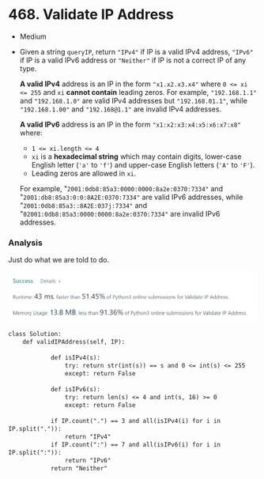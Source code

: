 # 468. Validate IP Address

* Medium
*   Given a string `queryIP`, return `"IPv4"` if IP is a valid IPv4 address, `"IPv6"` if IP is a valid IPv6 address or `"Neither"` if IP is not a correct IP of any type.

    **A valid IPv4** address is an IP in the form `"x1.x2.x3.x4"` where `0 <= xi <= 255` and `xi` **cannot contain** leading zeros. For example, `"192.168.1.1"` and `"192.168.1.0"` are valid IPv4 addresses but `"192.168.01.1"`, while `"192.168.1.00"` and `"192.168@1.1"` are invalid IPv4 addresses.

    **A valid IPv6** address is an IP in the form `"x1:x2:x3:x4:x5:x6:x7:x8"` where:

    * `1 <= xi.length <= 4`
    * `xi` is a **hexadecimal string** which may contain digits, lower-case English letter (`'a'` to `'f'`) and upper-case English letters (`'A'` to `'F'`).
    * Leading zeros are allowed in `xi`.

    For example, "`2001:0db8:85a3:0000:0000:8a2e:0370:7334"` and "`2001:db8:85a3:0:0:8A2E:0370:7334"` are valid IPv6 addresses, while "`2001:0db8:85a3::8A2E:037j:7334"` and "`02001:0db8:85a3:0000:0000:8a2e:0370:7334"` are invalid IPv6 addresses.

### Analysis&#x20;

Just do what we are told to do.&#x20;

![](<../.gitbook/assets/image (30).png>)

```
class Solution:
    def validIPAddress(self, IP):

            def isIPv4(s):
                try: return str(int(s)) == s and 0 <= int(s) <= 255
                except: return False

            def isIPv6(s):
                try: return len(s) <= 4 and int(s, 16) >= 0
                except: return False

            if IP.count(".") == 3 and all(isIPv4(i) for i in IP.split(".")):
                return "IPv4"
            if IP.count(":") == 7 and all(isIPv6(i) for i in IP.split(":")):
                return "IPv6"
            return "Neither"
```
